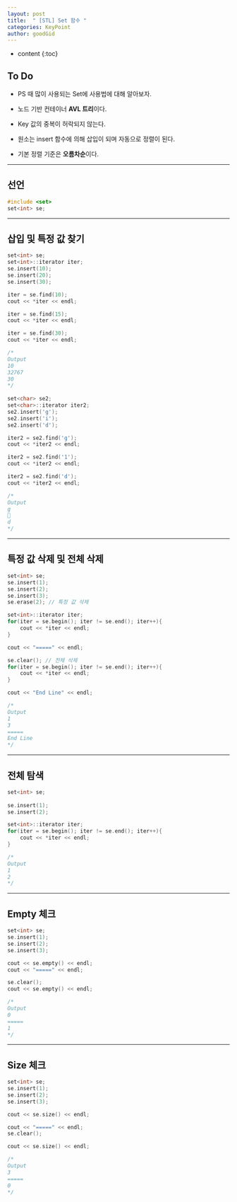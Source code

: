 ```yaml
---
layout: post
title:  " [STL] Set 함수 "
categories: KeyPoint
author: goodGid
---
```

* content
{:toc}

## To Do

* PS 때 많이 사용되는 Set에 사용법에 대해 알아보자.

* 노드 기반 컨테이너 **AVL 트리**이다.

* Key 값의 중복이 허락되지 않는다.

* 원소는 insert 함수에 의해 삽입이 되며 자동으로 정렬이 된다.

* 기본 정렬 기준은 **오름차순**이다.











---

## 선언 

``` cpp
#include <set>
set<int> se;
```

---

## 삽입 및 특정 값 찾기

``` cpp
set<int> se;
set<int>::iterator iter;
se.insert(10);
se.insert(20);
se.insert(30);

iter = se.find(10);
cout << *iter << endl;

iter = se.find(15);
cout << *iter << endl;

iter = se.find(30);
cout << *iter << endl;

/*
Output
10
32767
30
*/
    
set<char> se2;
set<char>::iterator iter2;
se2.insert('g');
se2.insert('i');
se2.insert('d');

iter2 = se2.find('g');
cout << *iter2 << endl;

iter2 = se2.find('1');
cout << *iter2 << endl;

iter2 = se2.find('d');
cout << *iter2 << endl;

/*
Output
g

d
*/
```

---

## 특정 값 삭제 및 전체 삭제

``` cpp
set<int> se;
se.insert(1);
se.insert(2);
se.insert(3);
se.erase(2); // 특정 값 삭제

set<int>::iterator iter;
for(iter = se.begin(); iter != se.end(); iter++){
    cout << *iter << endl;
}

cout << "=====" << endl;

se.clear(); // 전체 삭제
for(iter = se.begin(); iter != se.end(); iter++){
    cout << *iter << endl;
}

cout << "End Line" << endl;

/*
Output
1
3
=====
End Line 
*/
```

---

## 전체 탐색


``` cpp
set<int> se;
    
se.insert(1);
se.insert(2);

set<int>::iterator iter;
for(iter = se.begin(); iter != se.end(); iter++){
    cout << *iter << endl;
}

/*
Output
1
2
*/
```


---

## Empty 체크


``` cpp
set<int> se;
se.insert(1);
se.insert(2);
se.insert(3);

cout << se.empty() << endl;
cout << "=====" << endl;

se.clear();
cout << se.empty() << endl;

/*
Output
0
=====
1
*/
```


---

## Size 체크

``` cpp
set<int> se;
se.insert(1);
se.insert(2);
se.insert(3);

cout << se.size() << endl;

cout << "=====" << endl;
se.clear();

cout << se.size() << endl;

/*
Output
3
=====
0
*/
```